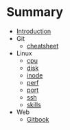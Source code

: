 # Summary

* [Introduction](README.md)
* Git
  * [cheatsheet](https://education.github.com/git-cheat-sheet-education.pdf)
* Linux
  * [cpu](content/linux/cpu.md)
  * [disk](content/linux/disk.md)
  * [inode](content/linux/inode.md)
  * [perf](content/linux/perf.md)
  * [port](content/linux/port.md)
  * [ssh](content/linux/ssh.md)
  * [skills](content/linux/skills.md)
* Web
  * [Gitbook](content/web/gitbook.md)
